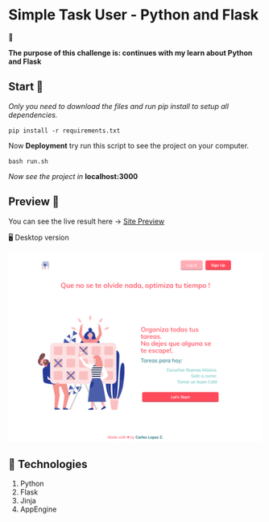 # Simple Task User - Python and Flask

:memo:

  **The purpose of this challenge is: continues with my learn about Python and Flask**

## Start 🚀

_Only you need to download the files and run pip install to setup all dependencies._

```
pip install -r requirements.txt
```

Now **Deployment** try run this script to see the project on your computer.

```
bash run.sh
```
_Now see the project in_ **localhost:3000**

## Preview :art:

You can see the live result here → [Site Preview](https://todo-user-project.uc.r.appspot.com/home)

🖥 Desktop version

![](./design/task-user-288918.uc.r.appspot.com_home.png)


## :pill: Technologies
1. Python
2. Flask
3. Jinja
4. AppEngine
